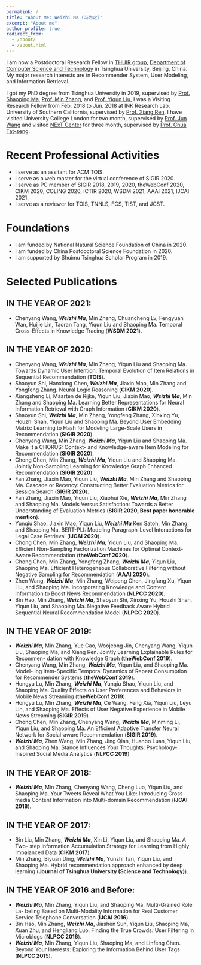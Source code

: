 ```yaml
---
permalink: /
title: "About Me: Weizhi Ma (马为之)"
excerpt: "About me"
author_profile: true
redirect_from: 
  - /about/
  - /about.html
---
```


I am now a Postdoctoral Research Fellow in [THUIR group](http://www.thuir.cn/), [Department of Computer Science and Technology](http://www.cs.tsinghua.edu.cn) in Tsinghua University, Beijing, China. My major research interests are in Recommender System, User Modeling, and Information Retrieval.

I got my PhD degree from Tsinghua University in 2019, supervised by [Prof. Shaoping Ma](http://www.thuir.cn/group/~msp/), [Prof. Min Zhang](http://www.thuir.cn/group/~mzhang/), and [Prof. Yiqun Liu](http://www.thuir.cn/group/~YQLiu/), I was a Visiting Research Fellow from Feb. 2018 to Jun. 2018 at INK Research Lab, University of Southern California, supervised by [Prof. Xiang Ren](http://ink-ron.usc.edu/xiangren/). I have visited University College London for two month, supervised by [Prof. Jun Wang](http://www0.cs.ucl.ac.uk/staff/Jun.Wang/) and visited [NExT Center](http://www.nextcenter.org) for three month, supervised by [Prof. Chua Tat-seng](https://www.chuatatseng.com).


Recent Professional Activities
======
* I serve as an assitant for ACM TOIS.
* I serve as a web master for the virtual conference of SIGIR 2020.
* I serve as PC member of SIGIR 2018, 2019, 2020, theWebConf 2020, CIKM 2020, COLING 2020, ICTIR 2020, WSDM 2021, AAAI 2021, IJCAI 2021.
* I serve as a reviewer for TOIS, TNNLS, FCS, TIST, and JCST.

Foundations
======
* I am funded by National Natural Science Foundation of China in 2020.
* I am funded by China Postdoctoral Science Foundation in 2020.
* I am supported by Shuimu Tsinghua Scholar Program in 2019.

Selected Publications
======
## IN THE YEAR OF 2021:
* Chenyang Wang, ***Weizhi Ma***, Min Zhang, Chuancheng Lv, Fengyuan Wan, Huijie Lin, Taoran Tang, Yiqun Liu and Shaoping Ma. Temporal Cross-Effects in Knowledge Tracing (**WSDM 2021**).

## IN THE YEAR OF 2020:
* Chenyang Wang, ***Weizhi Ma***, Min Zhang, Yiqun Liu and Shaoping Ma. Towards Dynamic User Intention: Temporal Evolution of Item Relations in Sequential Recommendation (**TOIS**).
* Shaoyun Shi, Hanxiong Chen, ***Weizhi Ma***, Jiaxin Mao, Min Zhang and Yongfeng Zhang. Neural Logic Reasoning (**CIKM 2020**). 
* Xiangsheng Li, Maarten de Rijke, Yiqun Liu, Jiaxin Mao, ***Weizhi Ma***, Min Zhang and Shaoping Ma. Learning Better Representations for Neural Information Retrieval with Graph Information (**CIKM 2020**).
* Shaoyun Shi, ***Weizhi Ma***, Min Zhang, Yongfeng Zhang, Xinxing Yu, Houzhi Shan, Yiqun Liu and Shaoping Ma. Beyond User Embedding Matrix: Learning to Hash for Modeling Large-Scale Users in Recommendation (**SIGIR 2020**).
* Chenyang Wang, Min Zhang, ***Weizhi Ma***, Yiqun Liu and Shaoping Ma. Make It a CHORUS: Context- and Knowledge-aware Item Modeling for Recommendation (**SIGIR 2020**).
* Chong Chen, Min Zhang, ***Weizhi Ma***, Yiqun Liu and Shaoping Ma. Jointly Non-Sampling Learning for Knowledge Graph Enhanced Recommendation (**SIGIR 2020**).
* Fan Zhang, Jiaxin Mao, Yiqun Liu, ***Weizhi Ma***, Min Zhang and Shaoping Ma. Cascade or Recency: Constructing Better Evaluation Metrics for Session Search (**SIGIR 2020**).
* Fan Zhang, Jiaxin Mao, Yiqun Liu, Xiaohui Xie, ***Weizhi Ma***, Min Zhang and Shaoping Ma. Models Versus Satisfaction: Towards a Better Understanding of Evaluation Metrics (**SIGIR 2020, Best paper honorable mention**).
* Yunqiu Shao, Jiaxin Mao, Yiqun Liu, ***Weizhi Ma*** Ken Satoh, Min Zhang, and Shaoping Ma. BERT-PLI: Modeling Paragraph-Level Interactions for Legal Case Retrieval (**IJCAI 2020**).
* Chong Chen, Min Zhang, ***Weizhi Ma***, Yiqun Liu, and Shaoping Ma. Efficient Non-Sampling Factorization Machines for Optimal Context-Aware Recommendation (**theWebConf 2020**).
* Chong Chen, Min Zhang, Yongfeng Zhang, ***Weizhi Ma***, Yiqun Liu, Shaoping Ma. Efficient Heterogeneous Collaborative Filtering without Negative Sampling for Recommendation (**AAAI 2020**).
* Zhen Wang, ***Weizhi Ma***, Min Zhang, Weipeng Chen, Jingfang Xu, Yiqun Liu, and Shaoping Ma. Incorporating Knowledge and Content Information to Boost News Recommendation (**NLPCC 2020**).
* Bin Hao, Min Zhang, ***Weizhi Ma***, Shaoyun Shi, Xinxing Yu, Houzhi Shan, Yiqun Liu, and Shaoping Ma. Negative Feedback Aware Hybrid Sequential Neural Recommendation Model (**NLPCC 2020**).

## IN THE YEAR OF 2019:
* ***Weizhi Ma***, Min Zhang, Yue Cao, Woojeong Jin, Chenyang Wang, Yiqun Liu, Shaoping Ma, and Xiang Ren. Jointly Learning Explainable Rules for Recommen- dation with Knowledge Graph (**theWebConf 2019**).
* Chenyang Wang, Min Zhang, ***Weizhi Ma***, Yiqun Liu, and Shaoping Ma. Model- ing Item-Specific Temporal Dynamics of Repeat Consumption for Recommender Systems (**theWebConf 2019**).
* Hongyu Lu, Min Zhang, ***Weizhi Ma***, Yunqiu Shao, Yiqun Liu, and Shaoping Ma. Quality Effects on User Preferences and Behaviors in Mobile News Streaming (**theWebConf 2019**).
* Hongyu Lu, Min Zhang, ***Weizhi Ma***, Ce Wang, Feng Xia, Yiqun Liu, Leyu Lin, and Shaoping Ma. Effects of User Negative Experience in Mobile News Streaming (**SIGIR 2019**).
* Chong Chen, Min Zhang, Chenyang Wang, ***Weizhi Ma***, Minming Li, Yiqun Liu, and Shaoping Ma. An Efficient Adaptive Transfer Neural Network for Social-aware Recommendation (**SIGIR 2019**).
* ***Weizhi Ma***, Zhen Wang, Min Zhang, Jing Qian, Huanbo Luan, Yiqun Liu, and Shaoping Ma. Stance Influences Your Thoughts: Psychology-Inspired Social Media Analytics (**NLPCC 2019**)

## IN THE YEAR OF 2018:
* ***Weizhi Ma***, Min Zhang, Chenyang Wang, Cheng Luo, Yiqun Liu, and Shaoping Ma. Your Tweets Reveal What You Like: Introducing Cross-media Content Information into Multi-domain Recommendation (**IJCAI 2018**).

## IN THE YEAR OF 2017:
* Bin Liu, Min Zhang, ***Weizhi Ma***, Xin Li, Yiqun Liu, and Shaoping Ma. A Two- step Information Accumulation Strategy for Learning from Highly Imbalanced Data (**CIKM 2017**).
* Min Zhang, Biyuan Ding, ***Weizhi Ma***, Yunzhi Tan, Yiqun Liu, and Shaoping Ma. Hybrid recommendation approach enhanced by deep learning (**Journal of Tsinghua University (Science and Technology)**).

## IN THE YEAR OF 2016 and Before:
* ***Weizhi Ma***, Min Zhang, Yiqun Liu, and Shaoping Ma. Multi-Grained Role La- beling Based on Multi-Modality Information for Real Customer Service Telephone Conversation (**IJCAI 2016**).
* Bin Hao, Min Zhang, ***Weizhi Ma***, Jiashen Sun, Yiqun Liu, Shaoping Ma, Xuan Zhu, and Hengliang Luo. Finding the True Crowds: User Filtering in Microblogs (**NLPCC 2016**).
* ***Weizhi Ma***, Min Zhang, Yiqun Liu, Shaoping Ma, and Linfeng Chen. Beyond Your Interests: Exploring the Information Behind User Tags (**NLPCC 2015**).




